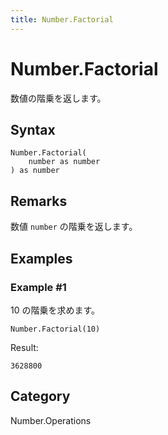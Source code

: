 ```yaml
---
title: Number.Factorial
---
```


# Number.Factorial


数値の階乗を返します。


## Syntax

```powerquery
Number.Factorial(
    number as number
) as number
```


## Remarks

数値 <code>number</code> の階乗を返します。


## Examples

### Example #1 
10 の階乗を求めます。
```powerquery
Number.Factorial(10)
```

Result: 
```powerquery
3628800
```




## Category
Number.Operations
